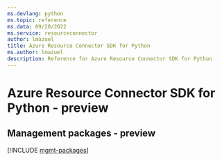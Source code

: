 ```yaml
---
ms.devlang: python
ms.topic: reference
ms.data: 09/20/2022
ms.service: resourceconnector
author: lmazuel
title: Azure Resource Connector SDK for Python
ms.author: lmazuel
description: Reference for Azure Resource Connector SDK for Python
---
```

# Azure Resource Connector SDK for Python - preview

## Management packages - preview
[!INCLUDE [mgmt-packages](resource-connector-mgmt-index.md)]